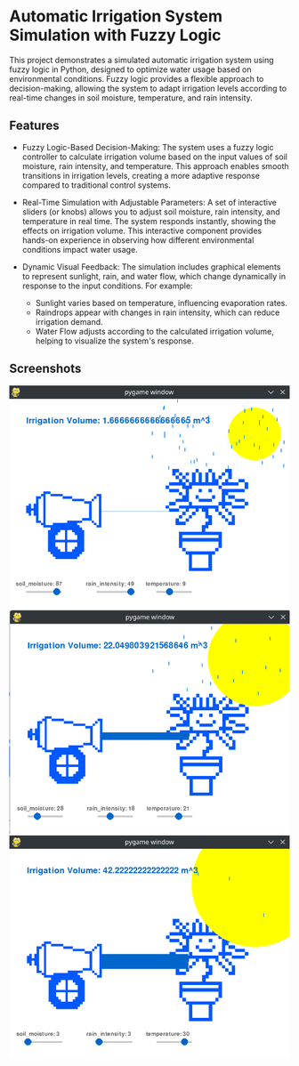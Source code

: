 # Automatic Irrigation System Simulation with Fuzzy Logic
This project demonstrates a simulated automatic irrigation system using fuzzy logic in Python, designed to optimize water usage based on environmental conditions. Fuzzy logic provides a flexible approach to decision-making, allowing the system to adapt irrigation levels according to real-time changes in soil moisture, temperature, and rain intensity.

## Features
- Fuzzy Logic-Based Decision-Making: The system uses a fuzzy logic controller to calculate irrigation volume based on the input values of soil moisture, rain intensity, and temperature. This approach enables smooth transitions in irrigation levels, creating a more adaptive response compared to traditional control systems.

- Real-Time Simulation with Adjustable Parameters: A set of interactive sliders (or knobs) allows you to adjust soil moisture, rain intensity, and temperature in real time. The system responds instantly, showing the effects on irrigation volume. This interactive component provides hands-on experience in observing how different environmental conditions impact water usage.

- Dynamic Visual Feedback: The simulation includes graphical elements to represent sunlight, rain, and water flow, which change dynamically in response to the input conditions. For example:

    - Sunlight varies based on temperature, influencing evaporation rates.
    - Raindrops appear with changes in rain intensity, which can reduce irrigation demand.
    - Water Flow adjusts according to the calculated irrigation volume, helping to visualize the system's response.

## Screenshots
![](./screenshots/irrigation_small.png)
![](./screenshots/irrigation_medium.png)
![](./screenshots/irrigation_large.png)